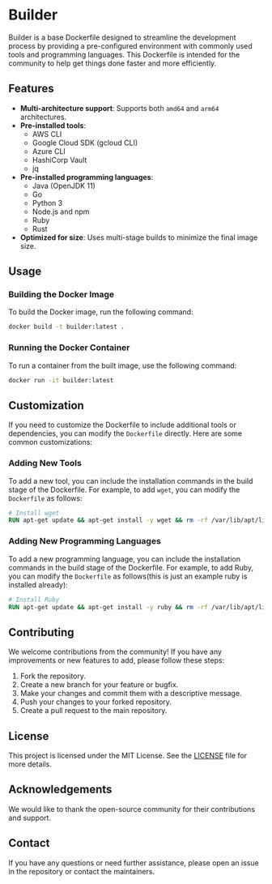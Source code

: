 # Builder

Builder is a base Dockerfile designed to streamline the development process by providing a pre-configured environment with commonly used tools and programming languages. This Dockerfile is intended for the community to help get things done faster and more efficiently.

## Features

- **Multi-architecture support**: Supports both `amd64` and `arm64` architectures.
- **Pre-installed tools**:
  - AWS CLI
  - Google Cloud SDK (gcloud CLI)
  - Azure CLI
  - HashiCorp Vault
  - jq
- **Pre-installed programming languages**:
  - Java (OpenJDK 11)
  - Go
  - Python 3
  - Node.js and npm
  - Ruby
  - Rust
- **Optimized for size**: Uses multi-stage builds to minimize the final image size.

## Usage

### Building the Docker Image

To build the Docker image, run the following command:

```sh
docker build -t builder:latest .
```

### Running the Docker Container

To run a container from the built image, use the following command:

```sh
docker run -it builder:latest
```

## Customization

If you need to customize the Dockerfile to include additional tools or dependencies, you can modify the `Dockerfile` directly. Here are some common customizations:

### Adding New Tools

To add a new tool, you can include the installation commands in the build stage of the Dockerfile. For example, to add `wget`, you can modify the `Dockerfile` as follows:

```dockerfile
# Install wget
RUN apt-get update && apt-get install -y wget && rm -rf /var/lib/apt/lists/*
```

### Adding New Programming Languages

To add a new programming language, you can include the installation commands in the build stage of the Dockerfile. For example, to add Ruby, you can modify the `Dockerfile` as follows(this is just an example ruby is installed already):

```dockerfile
# Install Ruby
RUN apt-get update && apt-get install -y ruby && rm -rf /var/lib/apt/lists/*
```

## Contributing

We welcome contributions from the community! If you have any improvements or new features to add, please follow these steps:

1. Fork the repository.
2. Create a new branch for your feature or bugfix.
3. Make your changes and commit them with a descriptive message.
4. Push your changes to your forked repository.
5. Create a pull request to the main repository.

## License

This project is licensed under the MIT License. See the [LICENSE](LICENSE) file for more details.

## Acknowledgements

We would like to thank the open-source community for their contributions and support.

## Contact

If you have any questions or need further assistance, please open an issue in the repository or contact the maintainers.
